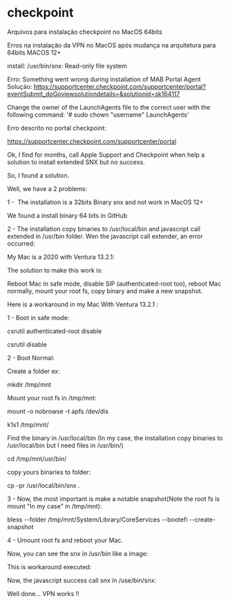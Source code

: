 # checkpoint
Arquivos para instalação checkpoint no MacOS 64bits

Erros na instalação da VPN no MacOS após mudança na arquitetura para 64bits MACOS 12+

install: /usr/bin/snx: Read-only file system

Erro:
Something went wrong during installation of MAB Portal Agent
Solução:
https://supportcenter.checkpoint.com/supportcenter/portal?eventSubmit_doGoviewsolutiondetails=&solutionid=sk164117

Change the owner of the LaunchAgents file to the correct user with the following command: 
'# sudo chown "username" LaunchAgents'



Erro descrito no portal checkpoint:

https://supportcenter.checkpoint.com/supportcenter/portal

Ok, I find for months, call Apple Support and Checkpoint when help a solution to install extended SNX but no success.

So, I found a solution. 

Well, we have a 2 problems:

1 -  The installation is a 32bits Binary snx and not work in MacOS 12+

We found a install binary 64 bits in GitHub 

2 - The installation copy binaries to /usr/local/bin and javascript call extended in /usr/bin folder. Wen the javascript call extender, an error occurred:



My Mac is a 2020 with Ventura 13.2.1:



The solution to make this work is:

Reboot Mac in safe mode, disable SIP (authenticated-root too), reboot Mac normally, mount your root fs, copy binary and make a new snapshot.

Here is a workaround in my Mac With Ventura 13.2.1 :

1 - Boot in safe mode:

csrutil authenticated-root disable

csrutil disable

2 - Boot Normal:

Create a folder ex:

mkdir /tmp/mnt

Mount your root fs in /tmp/mnt:

mount -o nobrowse -t apfs /dev/dis

k1s1 /tmp/mnt/

Find the binary in /usr/local/bin (In my case, the installation copy binaries to /usr/local/bin but I need files in /usr/bin/)

cd /tmp/mnt/usr/bin/

copy yours binaries to folder:

cp -pr /usr/local/bin/snx .

3 - Now, the most important is make a notable snapshot(Note the root fs is mount "In my case" in /tmp/mnt):

bless --folder /tmp/mnt/System/Library/CoreServices --bootefi --create-snapshot

4 - Umount root fs and reboot your Mac.


Now, you can see the snx in /usr/bin like a image:



This is workaround executed:



Now, the javascript success call snx in /use/bin/snx:



Well done... VPN works !!






